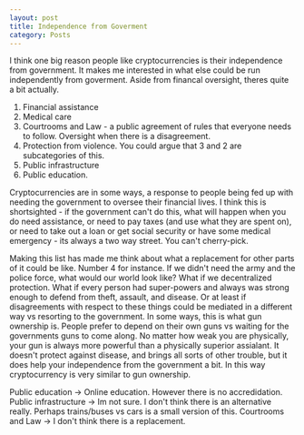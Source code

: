 ```yaml
---
layout: post
title: Independence from Goverment
category: Posts
---
```


I think one big reason people like cryptocurrencies is their independence from government. It makes me interested in what else could be run independently from goverment. Aside from financal oversight, theres quite a bit actually. 

1. Financial assistance
2. Medical care
3. Courtrooms and Law - a public agreement of rules that everyone needs to follow. Oversight when there is a disagreement.
4. Protection from violence. You could argue that 3 and 2 are subcategories of this. 
5. Public infrastructure
6. Public education. 

Cryptocurrencies are in some ways, a response to people being fed up with needing the government to oversee their financial lives. I think this is shortsighted - if the government can't do this, what will happen when you do need assistance, or need to pay taxes (and use what they are spent on), or need to take out a loan or get social security or have some medical emergency - its always a two way street. You can't cherry-pick. 

Making this list has made me think about what a replacement for other parts of it could be like. Number 4 for instance. If we didn't need the army and the police force, what would our world look like? What if we decentralized protection. What if every person had super-powers and always was strong enough to defend from theft, assault, and disease. Or at least if disagreements with respect to these things could be mediated in a different way vs resorting to the government. In some ways, this is what gun ownership is. People prefer to depend on their own guns vs waiting for the governments guns to come along. No matter how weak you are physically, your gun is always more powerful than a physically superior assialant. It doesn't protect against disease, and brings all sorts of other trouble, but it does help your independence from the government a bit. In this way cryptocurrency is very similar to gun ownership.

Public education -> Online education. However there is no accredidation. 
Public infrastructure -> Im not sure. I don't think there is an alternative really. Perhaps trains/buses vs cars is a small version of this. 
Courtrooms and Law -> I don't think there is a replacement.
 
